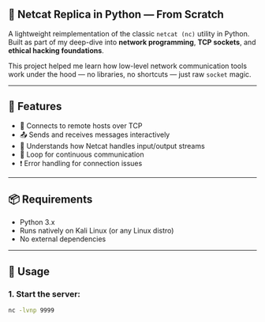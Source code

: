 ##  🐍 Netcat Replica in Python — From Scratch

A lightweight reimplementation of the classic `netcat (nc)` utility in Python.  
Built as part of my deep-dive into **network programming**, **TCP sockets**, and **ethical hacking foundations**.

This project helped me learn how low-level network communication tools work under the hood — no libraries, no shortcuts — just raw `socket` magic.

---

## 🔧 Features

- 🔌 Connects to remote hosts over TCP
- 📤 Sends and receives messages interactively
- 🧠 Understands how Netcat handles input/output streams
- 🔁 Loop for continuous communication
- ❗ Error handling for connection issues

---

## 📦 Requirements

- Python 3.x
- Runs natively on Kali Linux (or any Linux distro)
- No external dependencies

---

## 🚀 Usage

### 1. Start the server:
```bash
nc -lvnp 9999

